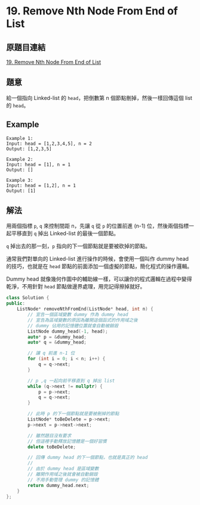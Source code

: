 # 19. Remove Nth Node From End of List

## 原題目連結
[19. Remove Nth Node From End of List](https://leetcode.com/problems/remove-nth-node-from-end-of-list/description/)

## 題意
給一個指向 Linked-list 的 `head`，把倒數第 n 個節點刪掉，然後一樣回傳這個 list 的 `head`。

## Example
```
Example 1:
Input: head = [1,2,3,4,5], n = 2
Output: [1,2,3,5]

Example 2:
Input: head = [1], n = 1
Output: []

Example 3:
Input: head = [1,2], n = 1
Output: [1]
```

## 解法
用兩個指標 `p`, `q` 來控制間距 n，先讓 `q` 從 `p` 的位置前進 (n-1) 位，然後兩個指標一起平移直到 `q` 掉出 Linked-list 的最後一個節點。

`q` 掉出去的那一刻，`p` 指向的下一個節點就是要被砍掉的節點。

通常我們對單向的 Linked-list 進行操作的時候，會使用一個叫作 dummy head 的技巧，也就是在 `head` 節點的前面添加一個虛擬的節點，簡化程式的操作邏輯。

Dummy head 就像幾何作圖中的輔助線一樣，可以讓你的程式邏輯在過程中變得乾淨，不用針對 `head` 節點做邊界處理，用完記得擦掉就好。

```c++
class Solution {
public:
    ListNode* removeNthFromEnd(ListNode* head, int n) {
        // 宣告一個區域變數 dummy 作為 dummy head
        // 宣告為區域變數的原因為離開這個函式的作用域之後
        // dummy 佔用的記憶體位置就會自動被銷毀
        ListNode dummy_head(-1, head);
        auto* p = &dummy_head;
        auto* q = &dummy_head;

        // 讓 q 前進 n-1 位
        for (int i = 0; i < n; i++) {
            q = q->next;
        }

        // p ,q 一起向前平移直到 q 掉出 list
        while (q->next != nullptr) {
            p = p->next;
            q = q->next;
        }

        // 此時 p 的下一個節點就是要被刪掉的節點
        ListNode* toBeDelete = p->next;
        p->next = p->next->next;

        // 雖然題目沒有要求
        // 但這裡手動釋放記憶體是一個好習慣
        delete toBeDelete;

        // 回傳 dummy head 的下一個節點，也就是真正的 head
        //
        // 由於 dummy head 是區域變數
        // 離開作用域之後就會被自動銷毀
        // 不用手動管理 dummy 的記憶體
        return dummy_head.next;
    }
};
```